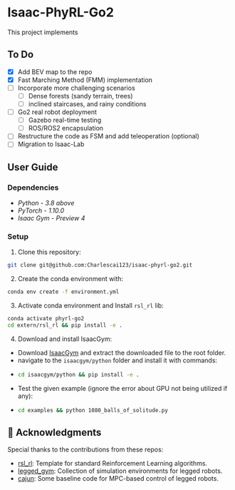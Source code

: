 # Isaac-PhyRL-Go2

This project implements

## To Do ##
* [x] Add BEV map to the repo
* [x] Fast Marching Method (FMM) implementation
* [ ] Incorporate more challenging scenarios
  * [ ] Dense forests (sandy terrain, trees)
  * [ ] inclined staircases, and rainy conditions
* [ ] Go2 real robot deployment
  * [ ] Gazebo real-time testing
  * [ ] ROS/ROS2 encapsulation
* [ ] Restructure the code as FSM and add teleoperation (optional)
* [ ] Migration to Isaac-Lab

## User Guide

### Dependencies
* *Python - 3.8 above*
* *PyTorch - 1.10.0*
* *Isaac Gym - Preview 4*

### Setup

1. Clone this repository:
```bash
git clone git@github.com:Charlescai123/isaac-phyrl-go2.git
```

2. Create the conda environment with:
```bash
conda env create -f environment.yml
```

3. Activate conda environment and Install `rsl_rl` lib:
```bash
conda activate phyrl-go2
cd extern/rsl_rl && pip install -e .
```

4. Download and install IsaacGym:
* Download [IsaacGym](https://developer.nvidia.com/isaac-gym) and extract the downloaded file to the root folder.
* navigate to the `isaacgym/python` folder and install it with commands:
* ```bash
  cd isaacgym/python && pip install -e .
  ```
* Test the given example (ignore the error about GPU not being utilized if any): 
* ```bash
  cd examples && python 1080_balls_of_solitude.py
  ```

## 🎉 Acknowledgments

Special thanks to the contributions from these repos:

- [rsl\_rl](https://github.com/leggedrobotics/rsl_rl.git): Template for standard Reinforcement Learning algorithms.
- [legged\_gym](https://github.com/leggedrobotics/legged_gym): Collection of simulation environments for legged robots.
- [cajun](https://github.com/yxyang/cajun): Some baseline code for MPC-based control of legged robots.